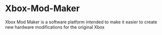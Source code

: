 # Xbox-Mod-Maker
Xbox Mod Maker is a software platform intended to make it easier to create new hardware modifications for the original Xbox
